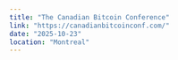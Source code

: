 ```yaml
---
title: "The Canadian Bitcoin Conference"
link: "https://canadianbitcoinconf.com/"
date: "2025-10-23"
location: "Montreal"
---
```


